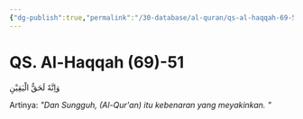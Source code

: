 ```yaml
---
{"dg-publish":true,"permalink":"/30-database/al-quran/qs-al-haqqah-69-51/"}
---
```



# QS. Al-Haqqah (69)-51
وَاِنَّهٗ لَحَقُّ الْيَقِيْنِ 

Artinya: *"Dan Sungguh, (Al-Qur'an) itu kebenaran yang meyakinkan. "*
